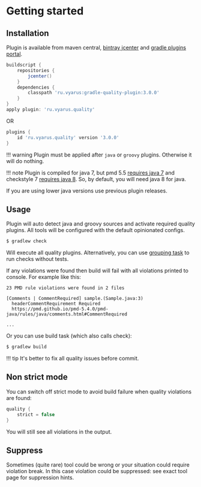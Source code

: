 # Getting started

## Installation

Plugin is available from maven central, [bintray jcenter](https://bintray.com/bintray/jcenter)
and [gradle plugins portal](https://plugins.gradle.org).

```groovy
buildscript {
    repositories {
        jcenter()
    }
    dependencies {
        classpath 'ru.vyarus:gradle-quality-plugin:3.0.0'
    }
}
apply plugin: 'ru.vyarus.quality'
```

OR

```groovy
plugins {
    id 'ru.vyarus.quality' version '3.0.0'
}
```

!!! warning
    Plugin must be applied after `java` or `groovy` plugins. Otherwise it will do nothing.

!!! note
    Plugin is compiled for java 7, but pmd 5.5 [requires java 7](https://pmd.github.io/pmd-5.5.1/overview/changelog-old.html) 
    and checkstyle 7 [requires java 8](http://checkstyle.sourceforge.net/releasenotes.html#Release_7.0). So, by default, you will need java 8 for java.

If you are using lower java versions use previous plugin releases.

## Usage

Plugin will auto detect java and groovy sources and activate required quality plugins.
All tools will be configured with the default opinionated configs. 

```bash
$ gradlew check
```

Will execute all quality plugins. Alternatively, you can use [grouping task](task/group.md) to run checks without tests.

If any violations were found then build will fail with all violations printed to console. For example like this:

```
23 PMD rule violations were found in 2 files

[Comments | CommentRequired] sample.(Sample.java:3) 
  headerCommentRequirement Required
  https://pmd.github.io/pmd-5.4.0/pmd-java/rules/java/comments.html#CommentRequired
  
...  
```

Or you can use build task (which also calls check): 

```bash
$ gradlew build
```

!!! tip
    It's better to fix all quality issues before commit.

## Non strict mode

You can switch off strict mode to avoid build failure when quality violations are found:

```groovy
quality {
    strict = false
}
```

You will still see all violations in the output.

## Suppress

Sometimes (quite rare) tool could be wrong or your situation
could require violation break. In this case violation could be suppressed: see exact tool page for suppression hints.